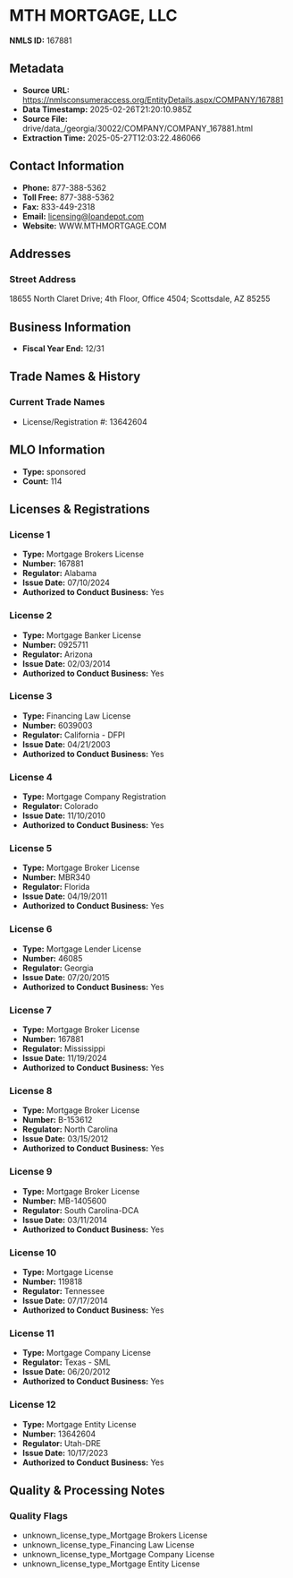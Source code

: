 # MTH MORTGAGE, LLC

**NMLS ID:** 167881

## Metadata
- **Source URL:** https://nmlsconsumeraccess.org/EntityDetails.aspx/COMPANY/167881
- **Data Timestamp:** 2025-02-26T21:20:10.985Z
- **Source File:** drive/data_/georgia/30022/COMPANY/COMPANY_167881.html
- **Extraction Time:** 2025-05-27T12:03:22.486066

## Contact Information
- **Phone:** 877-388-5362
- **Toll Free:** 877-388-5362
- **Fax:** 833-449-2318
- **Email:** licensing@loandepot.com
- **Website:** WWW.MTHMORTGAGE.COM

## Addresses
### Street Address
18655 North Claret Drive; 4th Floor, Office 4504; Scottsdale, AZ 85255

## Business Information
- **Fiscal Year End:** 12/31

## Trade Names & History
### Current Trade Names
- License/Registration #: 13642604

## MLO Information
- **Type:** sponsored
- **Count:** 114

## Licenses & Registrations

### License 1
- **Type:** Mortgage Brokers License
- **Number:** 167881
- **Regulator:** Alabama
- **Issue Date:** 07/10/2024
- **Authorized to Conduct Business:** Yes

### License 2
- **Type:** Mortgage Banker License
- **Number:** 0925711
- **Regulator:** Arizona
- **Issue Date:** 02/03/2014
- **Authorized to Conduct Business:** Yes

### License 3
- **Type:** Financing Law License
- **Number:** 6039003
- **Regulator:** California - DFPI
- **Issue Date:** 04/21/2003
- **Authorized to Conduct Business:** Yes

### License 4
- **Type:** Mortgage Company Registration
- **Regulator:** Colorado
- **Issue Date:** 11/10/2010
- **Authorized to Conduct Business:** Yes

### License 5
- **Type:** Mortgage Broker License
- **Number:** MBR340
- **Regulator:** Florida
- **Issue Date:** 04/19/2011
- **Authorized to Conduct Business:** Yes

### License 6
- **Type:** Mortgage Lender License
- **Number:** 46085
- **Regulator:** Georgia
- **Issue Date:** 07/20/2015
- **Authorized to Conduct Business:** Yes

### License 7
- **Type:** Mortgage Broker License
- **Number:** 167881
- **Regulator:** Mississippi
- **Issue Date:** 11/19/2024
- **Authorized to Conduct Business:** Yes

### License 8
- **Type:** Mortgage Broker License
- **Number:** B-153612
- **Regulator:** North Carolina
- **Issue Date:** 03/15/2012
- **Authorized to Conduct Business:** Yes

### License 9
- **Type:** Mortgage Broker License
- **Number:** MB-1405600
- **Regulator:** South Carolina-DCA
- **Issue Date:** 03/11/2014
- **Authorized to Conduct Business:** Yes

### License 10
- **Type:** Mortgage License
- **Number:** 119818
- **Regulator:** Tennessee
- **Issue Date:** 07/17/2014
- **Authorized to Conduct Business:** Yes

### License 11
- **Type:** Mortgage Company License
- **Regulator:** Texas - SML
- **Issue Date:** 06/20/2012
- **Authorized to Conduct Business:** Yes

### License 12
- **Type:** Mortgage Entity License
- **Number:** 13642604
- **Regulator:** Utah-DRE
- **Issue Date:** 10/17/2023
- **Authorized to Conduct Business:** Yes

## Quality & Processing Notes
### Quality Flags
- unknown_license_type_Mortgage Brokers License
- unknown_license_type_Financing Law License
- unknown_license_type_Mortgage Company License
- unknown_license_type_Mortgage Entity License
